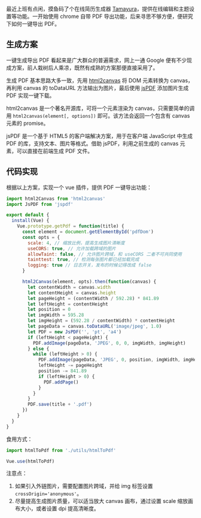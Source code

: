 [pixiv: 71303816]: # "https://i.loli.net/2019/04/23/5cbf0bb74875c.jpg"

最近上班有点闲，摸鱼码了个在线简历生成器 [Tamayura](https://github.com/chanshiyucx/tamayura)，提供在线编辑和主题设置等功能。一开始使用 chrome 自带 PDF 导出功能，后来寻思不够方便，便研究下如何一键导出 PDF。

## 生成方案

一键生成导出 PDF 看起来是广大群众的普遍需求，网上一通 Google 便有不少现成方案，前人栽树后人乘凉，既然有成熟的方案那便直接采用了。

生成 PDF 基本思路大多一致，先用 [html2canvas](https://github.com/niklasvh/html2canvas) 将 DOM 元素转换为 canvas，再利用 canvas 的 toDataURL 方法输出为图片，最后使用 [jsPDF](https://github.com/MrRio/jsPDF) 添加图片生成 PDF 实现一键下载。

html2canvas 是一个著名开源库，可将一个元素渲染为 canvas，只需要简单的调用 `html2canvas(element[, options])` 即可。该方法会返回一个包含有 canvas 元素的 promise。

jsPDF 是一个基于 HTML5 的客户端解决方案，用于在客户端 JavaScript 中生成 PDF 的库，支持文本、图片等格式。借助 jsPDF，利用之前生成的 canvas 元素，可以直接在前端生成 PDF 文件。

## 代码实现

根据以上方案，实现一个 vue 插件，提供 PDF 一键导出功能：

```javascript
import html2Canvas from 'html2canvas'
import JsPDF from 'jspdf'

export default {
  install(Vue) {
    Vue.prototype.getPdf = function(title) {
      const element = document.getElementById('pdfDom')
      const opts = {
        scale: 4, // 缩放比例，提高生成图片清晰度
        useCORS: true, // 允许加载跨域的图片
        allowTaint: false, // 允许图片跨域，和 useCORS 二者不可共同使用
        tainttest: true, // 检测每张图片都已经加载完成
        logging: true // 日志开关，发布的时候记得改成 false
      }

      html2Canvas(element, opts).then(function(canvas) {
        let contentWidth = canvas.width
        let contentHeight = canvas.height
        let pageHeight = (contentWidth / 592.28) * 841.89
        let leftHeight = contentHeight
        let position = 0
        let imgWidth = 595.28
        let imgHeight = (592.28 / contentWidth) * contentHeight
        let pageData = canvas.toDataURL('image/jpeg', 1.0)
        let PDF = new JsPDF('', 'pt', 'a4')
        if (leftHeight < pageHeight) {
          PDF.addImage(pageData, 'JPEG', 0, 0, imgWidth, imgHeight)
        } else {
          while (leftHeight > 0) {
            PDF.addImage(pageData, 'JPEG', 0, position, imgWidth, imgHeight)
            leftHeight -= pageHeight
            position -= 841.89
            if (leftHeight > 0) {
              PDF.addPage()
            }
          }
        }
        PDF.save(title + '.pdf')
      })
    }
  }
}
```

食用方式：

```javascript
import htmlToPdf from './utils/htmlToPdf'

Vue.use(htmlToPdf)
```

注意点：

1. 如果引入外链图片，需要配置图片跨域，并给 img 标签设置 `crossOrigin='anonymous'`。
2. 尽量提高生成图片质量，可以适当放大 canvas 画布，通过设置 scale 缩放画布大小，或者设置 dpi 提高清晰度。
